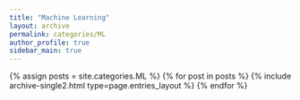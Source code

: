 ```yaml
---
title: "Machine Learning"
layout: archive
permalink: categories/ML
author_profile: true
sidebar_main: true
---
```



{% assign posts = site.categories.ML %}
{% for post in posts %} {% include archive-single2.html type=page.entries_layout %} {% endfor %}
